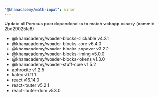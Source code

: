 ```yaml
---
"@khanacademy/math-input": minor
---
```


Update all Perseus peer dependencies to match webapp exactly (commit: 2bd290251a8)
  * @khanacademy/wonder-blocks-clickable v4.2.1
  * @khanacademy/wonder-blocks-core v6.4.0
  * @khanacademy/wonder-blocks-popover v3.2.2
  * @khanacademy/wonder-blocks-timing v5.0.0
  * @khanacademy/wonder-blocks-tokens v1.3.0
  * @khanacademy/wonder-stuff-core v1.5.2
  * aphrodite v1.2.5
  * katex v0.11.1
  * react v16.14.0
  * react-router v5.2.1
  * react-router-dom v5.3.0
